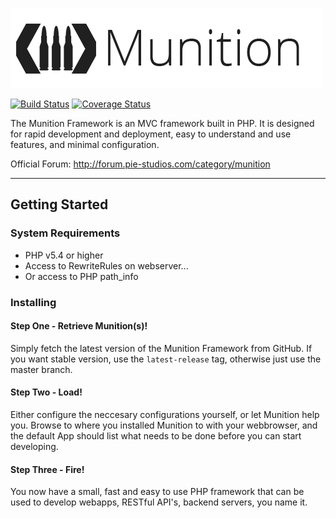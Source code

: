 ![Logo](install_app/public/img/munition-text-logo.png)

[![Build Status](https://travis-ci.org/Re3io/munition-framework.png?branch=master)](https://travis-ci.org/Pie-Studios/munition-framework)
[![Coverage Status](https://coveralls.io/repos/Re3io/munition-framework/badge.png)](https://coveralls.io/r/Pie-Studios/munition-framework)

The Munition Framework is an MVC framework built in PHP.
It is designed for rapid development and deployment, easy to understand and use features, and minimal configuration.

Official Forum: http://forum.pie-studios.com/category/munition

_____________

## Getting Started

### System Requirements

 * PHP v5.4 or higher
 * Access to RewriteRules on webserver...
 * Or access to PHP path_info

### Installing

#### Step One - Retrieve Munition(s)!

Simply fetch the latest version of the Munition Framework from GitHub.
If you want stable version, use the `latest-release` tag, otherwise just use the master branch.


#### Step Two - Load!

Either configure the neccesary configurations yourself, or let Munition help you.
Browse to where you installed Munition to with your webbrowser, and the default App should list what needs to be done before you can start developing.

#### Step Three - Fire!

You now have a small, fast and easy to use PHP framework that can be used to develop webapps, RESTful API's, backend servers, you name it.

